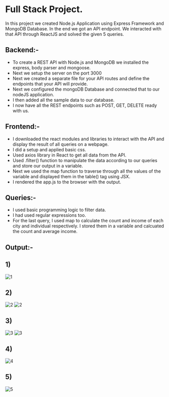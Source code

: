 # Full Stack Project.

In this project we created Node.js Application using Express Framework and MongoDB Database. In the end we got an API endpoint. We interacted with that API through ReactJS and solved the given 5 queries.

## Backend:-

* To create a REST API with Node.js and MongoDB we installed the express, body parser and mongoose. 
* Next we setup the server on the port 3000 
* Next we created a separate file for your API routes and define the endpoints that your API will provide. 
* Next we configured the mongoDB Database and connected that to our nodeJS application. 
* I then added all the sample data to our database. 
* I now have all the REST endpoints such as POST, GET, DELETE ready with us.

## Frontend:- 

* I downloaded the react modules and libraries to interact with the API and display the result of all queries on a webpage. 
* I did a setup and applied basic css. 
* Used axios library in React to get all data from the API. 
* Used .filter() function to manipulate the data according to our queries and store our output in a variable. 
* Next we used the map function to traverse through all the values of the variable and displayed them in the table() tag using JSX. 
* I rendered the app.js to the browser with the output.

## Queries:- 

* I used basic programming logic to filter data. 
* I had used regular expressions too. 
* For the last query, I used map to calculate the count and income of each city and individual respectively. I stored them in a variable and calcuated the count and average income.


## Output:-

## 1)

![1](https://user-images.githubusercontent.com/72308690/234054057-a62478a1-2f72-4fc7-930b-5780044170a7.png)

## 2)

![2](https://user-images.githubusercontent.com/72308690/234054191-872bcb83-157d-4668-821f-272f65ef2d66.png)
![2](https://user-images.githubusercontent.com/72308690/234054199-a165d794-f8b8-4462-8cf1-27ba2bd511db.png)

## 3)

![3](https://user-images.githubusercontent.com/72308690/234054323-ceb28019-87e4-43f8-8e42-b78aa73b0c36.png)
![3](https://user-images.githubusercontent.com/72308690/234054341-fa22c8a5-b7ed-4a18-b29b-cb7b75dd1da9.png)

## 4)

![4](https://user-images.githubusercontent.com/72308690/234054408-dfffa0f0-9b8d-42d0-9453-a857a8001c03.png)

## 5)

![5](https://user-images.githubusercontent.com/72308690/234054433-815878db-74d5-41cc-b824-1a41d56c825c.png)




